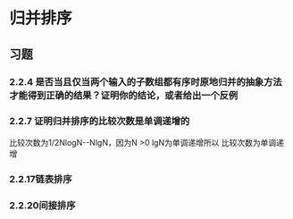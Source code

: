 # 归并排序


## 习题

### 2.2.4 是否当且仅当两个输入的子数组都有序时原地归并的抽象方法才能得到正确的结果？证明你的结论，或者给出一个反例


### 2.2.7 证明归并排序的比较次数是单调递增的

比较次数为1/2NlogN--NlgN，因为N >0 lgN为单调递增所以 比较次数为单调递增


### 2.2.17链表排序

### 2.2.20间接排序